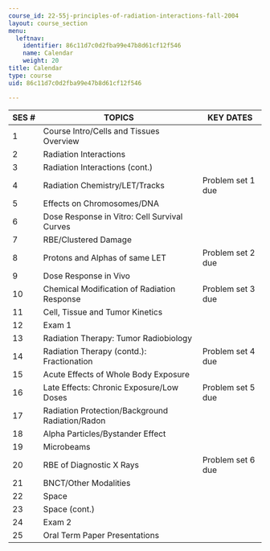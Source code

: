 ```yaml
---
course_id: 22-55j-principles-of-radiation-interactions-fall-2004
layout: course_section
menu:
  leftnav:
    identifier: 86c11d7c0d2fba99e47b8d61cf12f546
    name: Calendar
    weight: 20
title: Calendar
type: course
uid: 86c11d7c0d2fba99e47b8d61cf12f546

---
```


| SES # | TOPICS | KEY DATES |
| --- | --- | --- |
| 1 | Course Intro/Cells and Tissues Overview |  |
| 2 | Radiation Interactions |  |
| 3 | Radiation Interactions (cont.) |  |
| 4 | Radiation Chemistry/LET/Tracks | Problem set 1 due |
| 5 | Effects on Chromosomes/DNA |  |
| 6 | Dose Response in Vitro: Cell Survival Curves |  |
| 7 | RBE/Clustered Damage |  |
| 8 | Protons and Alphas of same LET | Problem set 2 due |
| 9 | Dose Response in Vivo |  |
| 10 | Chemical Modification of Radiation Response | Problem set 3 due |
| 11 | Cell, Tissue and Tumor Kinetics |  |
| 12 | Exam 1 |  |
| 13 | Radiation Therapy: Tumor Radiobiology |  |
| 14 | Radiation Therapy (contd.): Fractionation | Problem set 4 due |
| 15 | Acute Effects of Whole Body Exposure |  |
| 16 | Late Effects: Chronic Exposure/Low Doses | Problem set 5 due |
| 17 | Radiation Protection/Background Radiation/Radon |  |
| 18 | Alpha Particles/Bystander Effect |  |
| 19 | Microbeams |  |
| 20 | RBE of Diagnostic X Rays | Problem set 6 due |
| 21 | BNCT/Other Modalities |  |
| 22 | Space |  |
| 23 | Space (cont.) |  |
| 24 | Exam 2 |  |
| 25 | Oral Term Paper Presentations |